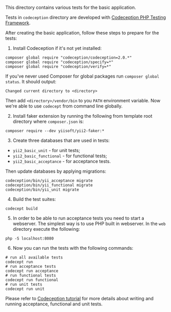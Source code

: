 This directory contains various tests for the basic application.

Tests in `codeception` directory are developed with [Codeception PHP Testing Framework](http://codeception.com/).

After creating the basic application, follow these steps to prepare for the tests:

1. Install Codeception if it's not yet installed:

```
composer global require "codeception/codeception=2.0.*"
composer global require "codeception/specify=*"
composer global require "codeception/verify=*"
```

If you've never used Composer for global packages run `composer global status`. It should output:

```
Changed current directory to <directory>
```

Then add `<directory>/vendor/bin` to you `PATH` environment variable. Now we're able to use `codecept` from command
line globally.

2. Install faker extension by running the following from template root directory where `composer.json` is:

```
composer require --dev yiisoft/yii2-faker:*
```

3. Create three databases that are used in tests:

* `yii2_basic_unit` - for unit tests;
* `yii2_basic_functional` - for functional tests;
* `yii2_basic_acceptance` - for acceptance tests.

Then update databases by applying migrations:

```
codeception/bin/yii_acceptance migrate
codeception/bin/yii_functional migrate
codeception/bin/yii_unit migrate
```

4. Build the test suites:

```
codecept build
```

5. In order to be able to run acceptance tests you need to start a webserver. The simplest way is to use PHP built in
webserver. In the `web` directory execute the following:

```
php -S localhost:8080
```

6. Now you can run the tests with the following commands:

```
# run all available tests
codecept run
# run acceptance tests
codecept run acceptance
# run functional tests
codecept run functional
# run unit tests
codecept run unit
```

Please refer to [Codeception tutorial](http://codeception.com/docs/01-Introduction) for
more details about writing and running acceptance, functional and unit tests.
